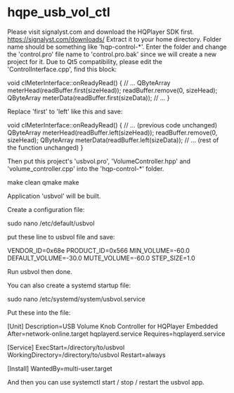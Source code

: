 # hqpe_usb_vol_ctl
Please visit signalyst.com and download the HQPlayer SDK first.\
https://signalyst.com/downloads/
Extract it to your home directory. Folder name should be something like 'hqp-control-*'. Enter the folder and change the 'control.pro' file name to 'control.pro.bak' since we will create a new project for it.
Due to Qt5 compatibility, please edit the 'ControlInterface.cpp', find this block:

void clMeterInterface::onReadyRead() {
    // ...
    QByteArray meterHead(readBuffer.first(sizeHead));
    readBuffer.remove(0, sizeHead);
    QByteArray meterData(readBuffer.first(sizeData));
    // ...
}

Replace 'first' to 'left' like this and save:

void clMeterInterface::onReadyRead() {
    // ... (previous code unchanged)
    QByteArray meterHead(readBuffer.left(sizeHead));
    readBuffer.remove(0, sizeHead);
    QByteArray meterData(readBuffer.left(sizeData));
    // ... (rest of the function unchanged)
}

Then put this project's 'usbvol.pro', 'VolumeController.hpp' and 'volume_controller.cpp' into the 'hqp-control-*' folder.

make clean
qmake
make

Application 'usbvol' will be built.

Create a configuration file:

sudo nano /etc/default/usbvol

put these line to usbvol file and save:

VENDOR_ID=0x68e
PRODUCT_ID=0x566
MIN_VOLUME=-60.0
DEFAULT_VOLUME=-30.0
MUTE_VOLUME=-60.0
STEP_SIZE=1.0

Run usbvol then done.

You can also create a systemd startup file:

sudo nano /etc/systemd/system/usbvol.service

Put these into the file:

[Unit]
Description=USB Volume Knob Controller for HQPlayer Embedded
After=network-online.target hqplayerd.service
Requires=hqplayerd.service

[Service]
ExecStart=/directory/to/usbvol
WorkingDirectory=/directory/to/usbvol
Restart=always

[Install]
WantedBy=multi-user.target

And then you can use systemctl start / stop / restart the usbvol app.
